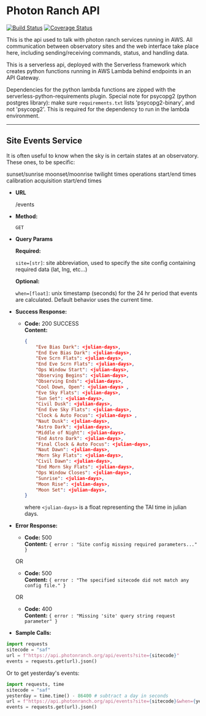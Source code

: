 # Photon Ranch API

[![Build Status](https://travis-ci.com/LCOGT/photonranch-api.svg?branch=master)](https://travis-ci.com/LCOGT/photonranch-api)
[![Coverage Status](https://coveralls.io/repos/github/LCOGT/photonranch-api/badge.svg?branch=feature/add-travis)](https://coveralls.io/github/LCOGT/photonranch-api?branch=feature/add-travis)


This is the api used to talk with photon ranch services running in AWS. All communication between observatory sites and the web interface take place here, including sending/receiving commands, status, and handling data.

This is a serverless api, deployed with the Serverless framework which creates python functions running in AWS Lambda behind endpoints in an API Gateway.

Dependencies for the python lambda functions are zipped with the serverless-python-requirements plugin. Special note for psycopg2 (python postgres library): make sure `requirements.txt` lists 'psycopg2-binary', and not 'psycopg2'. This is required for the dependency to run in the lambda environment.

---

**Site Events Service**
----

It is often useful to know when the sky is in certain states at an observatory. These ones, to be specific:

sunset/sunrise
moonset/moonrise
twilight times
operations start/end times
calibration acquisition start/end times

* **URL**

  /events

* **Method:**
  
  `GET`
  
* **Query Params**

   **Required:**

   `site=[str]`: site abbreviation, used to specify the site config containing required data (lat, lng, etc...)

   **Optional:**

   `when=[float]`: unix timestamp (seconds) for the 24 hr period that events are calculated. Default behavior uses the current time.

* **Success Response:**
  
  * **Code:** 200 SUCCESS <br />
    **Content:**

    ```json
    {
        "Eve Bias Dark": <julian-days>,
        "End Eve Bias Dark": <julian-days>,
        "Eve Scrn Flats": <julian-days>,
        "End Eve Scrn Flats": <julian-days>,
        "Ops Window Start": <julian-days>,
        "Observing Begins": <julian-days>,
        "Observing Ends": <julian-days>,
        "Cool Down, Open": <julian-days> ,
        "Eve Sky Flats": <julian-days>,
        "Sun Set": <julian-days>,
        "Civil Dusk": <julian-days>,
        "End Eve Sky Flats": <julian-days>,
        "Clock & Auto Focus": <julian-days> ,
        "Naut Dusk": <julian-days>,
        "Astro Dark": <julian-days>,
        "Middle of Night": <julian-days>,
        "End Astro Dark": <julian-days>,
        "Final Clock & Auto Focus": <julian-days>,
        "Naut Dawn": <julian-days>,
        "Morn Sky Flats": <julian-days>,
        "Civil Dawn": <julian-days>,
        "End Morn Sky Flats": <julian-days>,
        "Ops Window Closes": <julian-days>,
        "Sunrise": <julian-days>,
        "Moon Rise": <julian-days>,
        "Moon Set": <julian-days>,
    }
    ```

    where `<julian-days>` is a float representing the TAI time in julian days.

* **Error Response:**

  * **Code:** 500 <br />
    **Content:** `{ error : "Site config missing required parameters..." }`

  OR

  * **Code:** 500 <br />
    **Content:** `{ error : "The specified sitecode did not match any config file." }`

  OR

  * **Code:** 400 <br />
    **Content:** `{ error : "Missing 'site' query string request parameter" }`

* **Sample Calls:**

```python
import requests
sitecode = "saf"
url = f"https://api.photonranch.org/api/events?site={sitecode}"
events = requests.get(url).json()
```

Or to get yesterday's events:

```python
import requests, time
sitecode = "saf"
yesterday = time.time() - 86400 # subtract a day in seconds
url = f"https://api.photonranch.org/api/events?site={sitecode}&when={yesterday}"
events = requests.get(url).json()
```
